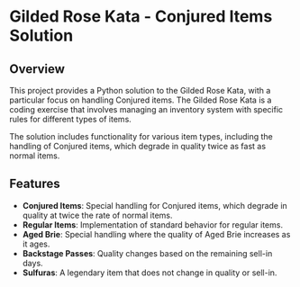 # Gilded Rose Kata - Conjured Items Solution

## Overview

This project provides a Python solution to the Gilded Rose Kata, with a particular focus on handling Conjured items. The Gilded Rose Kata is a coding exercise that involves managing an inventory system with specific rules for different types of items.

The solution includes functionality for various item types, including the handling of Conjured items, which degrade in quality twice as fast as normal items.

## Features

- **Conjured Items**: Special handling for Conjured items, which degrade in quality at twice the rate of normal items.
- **Regular Items**: Implementation of standard behavior for regular items.
- **Aged Brie**: Special handling where the quality of Aged Brie increases as it ages.
- **Backstage Passes**: Quality changes based on the remaining sell-in days.
- **Sulfuras**: A legendary item that does not change in quality or sell-in.